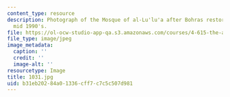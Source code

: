 ```yaml
---
content_type: resource
description: Photograph of the Mosque of al-Lu'lu'a after Bohras restoration of the
  mid 1990's.
file: https://ol-ocw-studio-app-qa.s3.amazonaws.com/courses/4-615-the-architecture-of-cairo-spring-2002/b31eb20284a01336cff7c7c5c507d981_1031.jpg
file_type: image/jpeg
image_metadata:
  caption: ''
  credit: ''
  image-alt: ''
resourcetype: Image
title: 1031.jpg
uid: b31eb202-84a0-1336-cff7-c7c5c507d981
---
```

